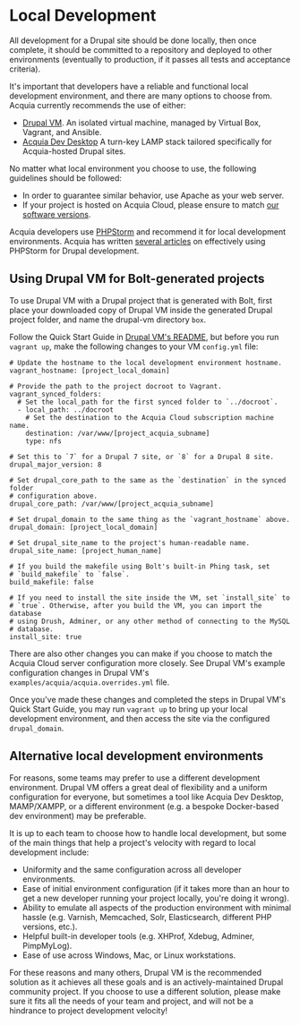 # Local Development

All development for a Drupal site should be done locally, then once complete,
it should be committed to a repository and deployed to other environments
(eventually to production, if it passes all tests and acceptance criteria).

It's important that developers have a reliable and functional local development
environment, and there are many options to choose from. Acquia currently
recommends the use of either:

  * [Drupal VM](http://www.drupalvm.com/). An isolated virtual machine,
  managed by Virtual Box, Vagrant, and Ansible.
  * [Acquia Dev Desktop](https://www.acquia.com/products-services/dev-desktop)
  A turn-key LAMP stack tailored specifically for Acquia-hosted Drupal sites.

No matter what local environment you choose to use, the following guidelines 
should be followed:

  * In order to guarantee similar behavior, use Apache as your web server.
  * If your project is hosted on Acquia Cloud, please ensure to match [our 
 software versions](https://docs.acquia.com/cloud/arch/tech-platform).

Acquia developers use [PHPStorm](http://www.jetbrains.com/phpstorm/) and 
recommend it for local development environments. Acquia has written [several 
articles](https://docs.acquia.com/search/site/phpstorm) on effectively using 
PHPStorm for Drupal development.

## Using Drupal VM for Bolt-generated projects

To use Drupal VM with a Drupal project that is generated with Bolt, first place
your downloaded copy of Drupal VM inside the generated Drupal project folder,
and name the drupal-vm directory `box`.

Follow the Quick Start Guide in [Drupal VM's README](TODO), but before you run
`vagrant up`, make the following changes to your VM `config.yml` file:

    # Update the hostname to the local development environment hostname.
    vagrant_hostname: [project_local_domain]
    
    # Provide the path to the project docroot to Vagrant.
    vagrant_synced_folders:
      # Set the local_path for the first synced folder to `../docroot`.
      - local_path: ../docroot
        # Set the destination to the Acquia Cloud subscription machine name.
        destination: /var/www/[project_acquia_subname]
        type: nfs
    
    # Set this to `7` for a Drupal 7 site, or `8` for a Drupal 8 site.
    drupal_major_version: 8
    
    # Set drupal_core_path to the same as the `destination` in the synced folder
    # configuration above.
    drupal_core_path: /var/www/[project_acquia_subname]
    
    # Set drupal_domain to the same thing as the `vagrant_hostname` above.
    drupal_domain: [project_local_domain]
    
    # Set drupal_site_name to the project's human-readable name.
    drupal_site_name: [project_human_name]
    
    # If you build the makefile using Bolt's built-in Phing task, set
    # `build_makefile` to `false`.
    build_makefile: false
    
    # If you need to install the site inside the VM, set `install_site` to
    # `true`. Otherwise, after you build the VM, you can import the database
    # using Drush, Adminer, or any other method of connecting to the MySQL
    # database.
    install_site: true

There are also other changes you can make if you choose to match the Acquia
Cloud server configuration more closely. See Drupal VM's example configuration
changes in Drupal VM's `examples/acquia/acquia.overrides.yml` file.

Once you've made these changes and completed the steps in Drupal VM's Quick
Start Guide, you may run `vagrant up` to bring up your local development
environment, and then access the site via the configured `drupal_domain`.

## Alternative local development environments

For reasons, some teams may prefer to use a different development environment.
Drupal VM offers a great deal of flexibility and a uniform configuration for
everyone, but sometimes a tool like Acquia Dev Desktop, MAMP/XAMPP, or a
different environment (e.g. a bespoke Docker-based dev environment) may be
preferable.

It is up to each team to choose how to handle local development, but some of
the main things that help a project's velocity with regard to local development
include:

  - Uniformity and the same configuration across all developer environments.
  - Ease of initial environment configuration (if it takes more than an hour to
  get a new developer running your project locally, you're doing it wrong).
  - Ability to emulate all aspects of the production environment with minimal
  hassle (e.g. Varnish, Memcached, Solr, Elasticsearch, different PHP versions,
  etc.).
  - Helpful built-in developer tools (e.g. XHProf, Xdebug, Adminer, PimpMyLog).
  - Ease of use across Windows, Mac, or Linux workstations.

For these reasons and many others, Drupal VM is the recommended solution as it
achieves all these goals and is an actively-maintained Drupal community project.
If you choose to use a different solution, please make sure it fits all the
needs of your team and project, and will not be a hindrance to project
development velocity!
